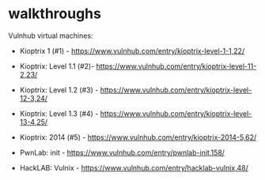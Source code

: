 # walkthroughs

Vulnhub virtual machines:

- Kioptrix 1 (#1) - https://www.vulnhub.com/entry/kioptrix-level-1-1,22/

- Kioptrix: Level 1.1 (#2)- https://www.vulnhub.com/entry/kioptrix-level-11-2,23/

- Kioptrix: Level 1.2 (#3) - https://www.vulnhub.com/entry/kioptrix-level-12-3,24/

- Kioptrix: Level 1.3 (#4) - https://www.vulnhub.com/entry/kioptrix-level-13-4,25/

- Kioptrix: 2014 (#5) - https://www.vulnhub.com/entry/kioptrix-2014-5,62/

- PwnLab: init - https://www.vulnhub.com/entry/pwnlab-init,158/

- HackLAB: Vulnix - https://www.vulnhub.com/entry/hacklab-vulnix,48/

